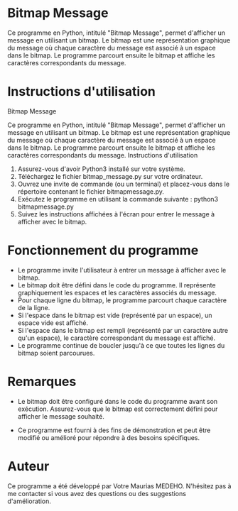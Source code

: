 # Bitmap Message

Ce programme en Python, intitulé "Bitmap Message", permet d'afficher un message en utilisant un bitmap. Le bitmap est une représentation graphique du message où chaque caractère du message est associé à un espace dans le bitmap. Le programme parcourt ensuite le bitmap et affiche les caractères correspondants du message.

# Instructions d'utilisation

Bitmap Message

Ce programme en Python, intitulé "Bitmap Message", permet d'afficher un message en utilisant un bitmap. Le bitmap est une représentation graphique du message où chaque caractère du message est associé à un espace dans le bitmap. Le programme parcourt ensuite le bitmap et affiche les caractères correspondants du message.
Instructions d'utilisation

1. Assurez-vous d'avoir Python3 installé sur votre système.
2. Téléchargez le fichier bitmap_message.py sur votre ordinateur.
3. Ouvrez une invite de commande (ou un terminal) et placez-vous dans le répertoire contenant le fichier bitmapmessage.py.
4. Exécutez le programme en utilisant la commande suivante : python3 bitmapmessage.py
5. Suivez les instructions affichées à l'écran pour entrer le message à afficher avec le bitmap.

# Fonctionnement du programme

- Le programme invite l'utilisateur à entrer un message à afficher avec le bitmap.
- Le bitmap doit être défini dans le code du programme. Il représente graphiquement les espaces et les caractères associés du message.
- Pour chaque ligne du bitmap, le programme parcourt chaque caractère de la ligne.
- Si l'espace dans le bitmap est vide (représenté par un espace), un espace vide est affiché.
- Si l'espace dans le bitmap est rempli (représenté par un caractère autre qu'un espace), le caractère correspondant du message est affiché.
- Le programme continue de boucler jusqu'à ce que toutes les lignes du bitmap soient parcourues.
  
# Remarques

- Le bitmap doit être configuré dans le code du programme avant son exécution. Assurez-vous que le bitmap est correctement défini pour afficher le message souhaité.

- Ce programme est fourni à des fins de démonstration et peut être modifié ou amélioré pour répondre à des besoins spécifiques.

# Auteur

Ce programme a été développé par Votre Maurias MEDEHO. N'hésitez pas à me contacter si vous avez des questions ou des suggestions d'amélioration.

